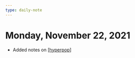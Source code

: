 ```yaml
---
type: daily-note
---
```


# Monday, November 22, 2021

- Added notes on [[hyperpop]]

[//begin]: # "Autogenerated link references for markdown compatibility"
[hyperpop]: ../pages/hyperpop.md "Hyperpop"
[//end]: # "Autogenerated link references"
